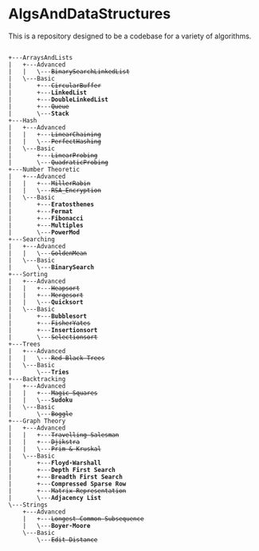 # AlgsAndDataStructures

This is a repository designed to be a codebase for a variety of algorithms.

<pre><code>
+---ArraysAndLists
|   +---Advanced
|   |   \---<s>BinarySearchLinkedList</s>
|   \---Basic
|       +---<s>CircularBuffer</s>
|       +---<b>LinkedList</b>
|       +---<b>DoubleLinkedList</b>
|       +---<s>Queue</s>
|       \---<b>Stack</b>
+---Hash
|   +---Advanced
|   |   +---<s>LinearChaining</s>
|   |   \---<s>PerfectHashing</s>
|   \---Basic
|       +---<s>LinearProbing</s>
|       \---<s>QuadraticProbing</s>
+---Number Theoretic
|   +---Advanced
|   |   +---<s>MillerRabin</s>
|   |   \---<s>RSA_Encryption</s>
|   \---Basic
|       +---<b>Eratosthenes</b>
|       +---<b>Fermat</b>
|       +---<b>Fibonacci</b>
|       +---<b>Multiples</b>
|       \---<b>PowerMod</b>
+---Searching
|   +---Advanced
|   |   \---<s>GoldenMean</s>
|   \---Basic
|       \---<b>BinarySearch</b>
+---Sorting
|   +---Advanced
|   |   +---<s>Heapsort</s>
|   |   +---<s>Mergesort</s>
|   |   \---<b>Quicksort</b>
|   \---Basic
|       +---<b>Bubblesort</b>
|       +---<s>FisherYates</s>
|       +---<b>Insertionsort</b>
|       \---<s>Selectionsort</s>
+---Trees
|   +---Advanced
|   |   \---<s>Red-Black Trees</s>
|   \---Basic
|       \---<b>Tries</b>
+---Backtracking
|   +---Advanced
|   |   +---<s>Magic Squares</s>
|   |   \---<b>Sudoku</b>
|   \---Basic
|       \---<s>Boggle</s>
+---Graph Theory
|   +---Advanced
|   |   +---<s>Travelling Salesman</s>
|   |   +---<s>Djikstra</s>
|   |   \---<s>Prim & Kruskal</s>
|   \---Basic
|       +---<b>Floyd-Warshall</b>
|       +---<b>Depth First Search</b>
|       +---<b>Breadth First Search</b>
|       +---<b>Compressed Sparse Row</b>
|       +---<s>Matrix Representation</s>
|       \---<b>Adjacency List</b>
\---Strings
    +---Advanced
    |   +---<s>Longest Common Subsequence</s>
    |   \---<b>Boyer-Moore</b>
    \---Basic
        \---<s>Edit Distance</s>
<pre><code>
